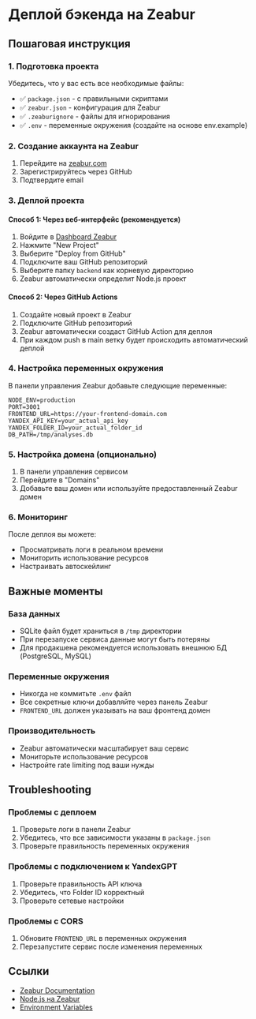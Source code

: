 # Деплой бэкенда на Zeabur

## Пошаговая инструкция

### 1. Подготовка проекта

Убедитесь, что у вас есть все необходимые файлы:
- ✅ `package.json` - с правильными скриптами
- ✅ `zeabur.json` - конфигурация для Zeabur
- ✅ `.zeaburignore` - файлы для игнорирования
- ✅ `.env` - переменные окружения (создайте на основе env.example)

### 2. Создание аккаунта на Zeabur

1. Перейдите на [zeabur.com](https://zeabur.com/)
2. Зарегистрируйтесь через GitHub
3. Подтвердите email

### 3. Деплой проекта

#### Способ 1: Через веб-интерфейс (рекомендуется)

1. Войдите в [Dashboard Zeabur](https://dash.zeabur.com/)
2. Нажмите "New Project"
3. Выберите "Deploy from GitHub"
4. Подключите ваш GitHub репозиторий
5. Выберите папку `backend` как корневую директорию
6. Zeabur автоматически определит Node.js проект

#### Способ 2: Через GitHub Actions

1. Создайте новый проект в Zeabur
2. Подключите GitHub репозиторий
3. Zeabur автоматически создаст GitHub Action для деплоя
4. При каждом push в main ветку будет происходить автоматический деплой

### 4. Настройка переменных окружения

В панели управления Zeabur добавьте следующие переменные:

```
NODE_ENV=production
PORT=3001
FRONTEND_URL=https://your-frontend-domain.com
YANDEX_API_KEY=your_actual_api_key
YANDEX_FOLDER_ID=your_actual_folder_id
DB_PATH=/tmp/analyses.db
```

### 5. Настройка домена (опционально)

1. В панели управления сервисом
2. Перейдите в "Domains"
3. Добавьте ваш домен или используйте предоставленный Zeabur домен

### 6. Мониторинг

После деплоя вы можете:
- Просматривать логи в реальном времени
- Мониторить использование ресурсов
- Настраивать автоскейлинг

## Важные моменты

### База данных
- SQLite файл будет храниться в `/tmp` директории
- При перезапуске сервиса данные могут быть потеряны
- Для продакшена рекомендуется использовать внешнюю БД (PostgreSQL, MySQL)

### Переменные окружения
- Никогда не коммитьте `.env` файл
- Все секретные ключи добавляйте через панель Zeabur
- `FRONTEND_URL` должен указывать на ваш фронтенд домен

### Производительность
- Zeabur автоматически масштабирует ваш сервис
- Мониторьте использование ресурсов
- Настройте rate limiting под ваши нужды

## Troubleshooting

### Проблемы с деплоем
1. Проверьте логи в панели Zeabur
2. Убедитесь, что все зависимости указаны в `package.json`
3. Проверьте правильность переменных окружения

### Проблемы с подключением к YandexGPT
1. Проверьте правильность API ключа
2. Убедитесь, что Folder ID корректный
3. Проверьте сетевые настройки

### Проблемы с CORS
1. Обновите `FRONTEND_URL` в переменных окружения
2. Перезапустите сервис после изменения переменных

## Ссылки

- [Zeabur Documentation](https://docs.zeabur.com/)
- [Node.js на Zeabur](https://docs.zeabur.com/guides/nodejs)
- [Environment Variables](https://docs.zeabur.com/guides/environment-variables)